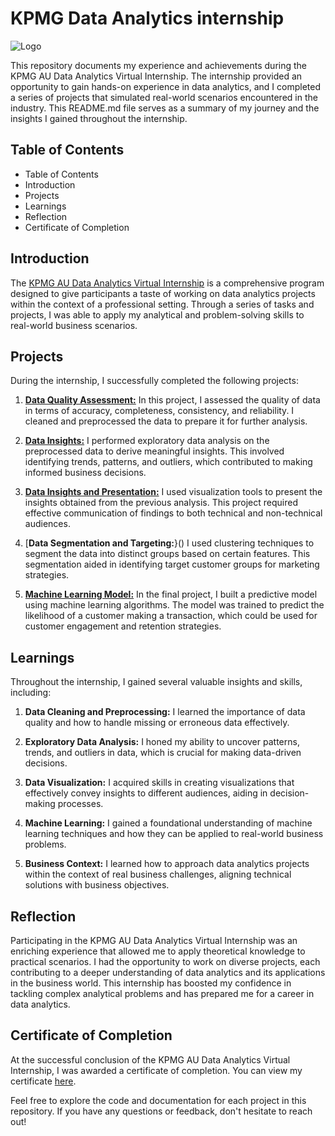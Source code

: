 
# KPMG Data Analytics internship
![Logo](https://pinkysblog.org/wp-content/uploads/2021/12/KPMG-Virtual-Internship-1.jpg)

This repository documents my experience and achievements during the KPMG AU Data Analytics Virtual Internship. The internship provided an opportunity to gain hands-on experience in data analytics, and I completed a series of projects that simulated real-world scenarios encountered in the industry. This README.md file serves as a summary of my journey and the insights I gained throughout the internship.


## Table of Contents

- Table of Contents
- Introduction
- Projects
- Learnings
- Reflection
- Certificate of Completion
  
## Introduction

The [KPMG AU Data Analytics Virtual Internship](https://www.theforage.com/virtual-internships/theme/m7W4GMqeT3bh9Nb2c/KPMG-Data-Analytics-Virtual-Internship) is a comprehensive program designed to give participants a taste of working on data analytics projects within the context of a professional setting. Through a series of tasks and projects, I was able to apply my analytical and problem-solving skills to real-world business scenarios.



## Projects
During the internship, I successfully completed the following projects:

1. [**Data Quality Assessment:**](https://github.com/Jakom001/Data-Analytics-Internship/tree/main/Task%201%20%20-%20Data%20Quality%20Assessment) In this project, I assessed the quality of data in terms of accuracy, completeness, consistency, and reliability. I cleaned and preprocessed the data to prepare it for further analysis.

2. [**Data Insights:**](https://github.com/Jakom001/Data-Analytics-Internship/tree/main/Task%202-%20Data%20Insignts) I performed exploratory data analysis on the preprocessed data to derive meaningful insights. This involved identifying trends, patterns, and outliers, which contributed to making informed business decisions.

3. [**Data Insights and Presentation:**](https://github.com/Jakom001/Data-Analytics-Internship/tree/main/Task%203%20-%20Data%20Insignts%20and%20Presentation) I used visualization tools to present the insights obtained from the previous analysis. This project required effective communication of findings to both technical and non-technical audiences.

4. [**Data Segmentation and Targeting:**}() I used clustering techniques to segment the data into distinct groups based on certain features. This segmentation aided in identifying target customer groups for marketing strategies.

5. [**Machine Learning Model:**]() In the final project, I built a predictive model using machine learning algorithms. The model was trained to predict the likelihood of a customer making a transaction, which could be used for customer engagement and retention strategies.

## Learnings
Throughout the internship, I gained several valuable insights and skills, including:

1. **Data Cleaning and Preprocessing:** I learned the importance of data quality and how to handle missing or erroneous data effectively.

2. **Exploratory Data Analysis:** I honed my ability to uncover patterns, trends, and outliers in data, which is crucial for making data-driven decisions.

3. **Data Visualization:** I acquired skills in creating visualizations that effectively convey insights to different audiences, aiding in decision-making processes.

4. **Machine Learning:** I gained a foundational understanding of machine learning techniques and how they can be applied to real-world business problems.

5. **Business Context:** I learned how to approach data analytics projects within the context of real business challenges, aligning technical solutions with business objectives.

## Reflection
Participating in the KPMG AU Data Analytics Virtual Internship was an enriching experience that allowed me to apply theoretical knowledge to practical scenarios. I had the opportunity to work on diverse projects, each contributing to a deeper understanding of data analytics and its applications in the business world. This internship has boosted my confidence in tackling complex analytical problems and has prepared me for a career in data analytics.

## Certificate of Completion
At the successful conclusion of the KPMG AU Data Analytics Virtual Internship, I was awarded a certificate of completion. You can view my certificate [here](https://forage-uploads-prod.s3.amazonaws.com/completion-certificates/KPMG%20AU/m7W4GMqeT3bh9Nb2c_KPMG%20AU_MWQ85GnMZHfBpC78x_1691995437401_completion_certificate.pdf).

Feel free to explore the code and documentation for each project in this repository. If you have any questions or feedback, don't hesitate to reach out!
